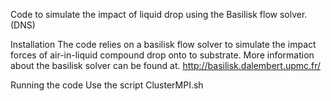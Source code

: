Code to simulate the impact of liquid  drop using the Basilisk flow solver. (DNS)

Installation The code relies on a basilisk flow solver to simulate the impact forces of air-in-liquid compound drop onto to substrate. More information about the basilisk solver can be found at. http://basilisk.dalembert.upmc.fr/

Running the code Use the script ClusterMPI.sh

